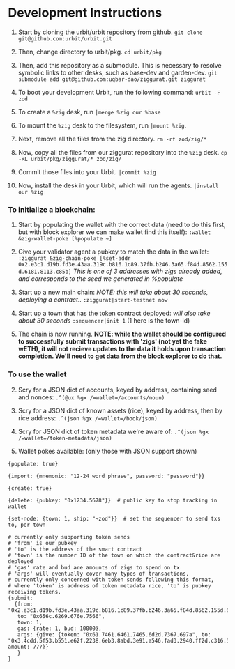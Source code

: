# Development Instructions

1. Start by cloning the urbit/urbit repository from github.
`git clone git@github.com:urbit/urbit.git`

2. Then, change directory to urbit/pkg.
`cd urbit/pkg`

3. Then, add this repository as a submodule. This is necessary to resolve symbolic
links to other desks, such as base-dev and garden-dev.
`git submodule add git@github.com:uqbar-dao/ziggurat.git ziggurat`

4. To boot your development Urbit, run the following command:
`urbit -F zod`

5. To create a `%zig` desk, run
`|merge %zig our %base`

6. To mount the `%zig` desk to the filesystem, run
`|mount %zig`.

7. Next, remove all the files from the zig directory.
`rm -rf zod/zig/*`

8. Now, copy all the files from our ziggurat repository into the `%zig` desk.
`cp -RL urbit/pkg/ziggurat/* zod/zig/`

9. Commit those files into your Urbit.
`|commit %zig`

10. Now, install the desk in your Urbit, which will run the agents.
`|install our %zig`

### To initialize a blockchain:

1. Start by populating the wallet with the correct data (need to do this first, but with block explorer we can make wallet find this itself):
`:wallet &zig-wallet-poke [%populate ~]`

2. Give your validator agent a pubkey to match the data in the wallet:
`:ziggurat &zig-chain-poke [%set-addr 0x2.e3c1.d19b.fd3e.43aa.319c.b816.1c89.37fb.b246.3a65.f84d.8562.155d.6181.8113.c85b]`
*This is one of 3 addresses with zigs already added, and corresponds to the seed we generated in %populate*

2. Start up a new main chain: *NOTE: this will take about 30 seconds, deploying a contract..*
`:ziggurat|start-testnet now`

3. Start up a town that has the token contract deployed: *will also take about 30 seconds*
`:sequencer|init 1`
(1 here is the town-id)

4. The chain is now running. **NOTE: while the wallet should be configured to successfully submit transactions with 'zigs' (not yet the fake wETH), it will not recieve updates to the data it holds upon transaction completion. We'll need to get data from the block explorer to do that.**

### To use the wallet

2. Scry for a JSON dict of accounts, keyed by address, containing seed and nonces:
`.^(@ux %gx /=wallet=/accounts/noun)`

3. Scry for a JSON dict of known assets (rice), keyed by address, then by rice address:
`.^(json %gx /=wallet=/book/json)`

4. Scry for JSON dict of token metadata we're aware of:
`.^(json %gx /=wallet=/token-metadata/json)`

4. Wallet pokes available:
(only those with JSON support shown)
```
{populate: true}

{import: {mnemonic: "12-24 word phrase", password: "password"}}

{create: true}

{delete: {pubkey: "0x1234.5678"}}  # public key to stop tracking in wallet

{set-node: {town: 1, ship: "~zod"}}  # set the sequencer to send txs to, per town

# currently only supporting token sends
# 'from' is our pubkey
# 'to' is the address of the smart contract
# 'town' is the number ID of the town on which the contract&rice are deployed
# 'gas' rate and bud are amounts of zigs to spend on tx
# 'args' will eventually cover many types of transactions,
# currently only concerned with token sends following this format,
# where 'token' is address of token metadata rice, 'to' is pubkey receiving tokens.
{submit:
  {from: "0x2.e3c1.d19b.fd3e.43aa.319c.b816.1c89.37fb.b246.3a65.f84d.8562.155d.6181.8113.c85b",
   to: "0x656c.6269.676e.7566",
   town: 1,
   gas: {rate: 1, bud: 10000},
   args: {give: {token: "0x61.7461.6461.7465.6d2d.7367.697a", to: "0x3.4cdd.5f53.b551.e62f.2238.6eb3.8abd.3e91.a546.fad3.2940.ff2d.c316.50dd.8d38.e609", amount: 777}}
   }
}
```
